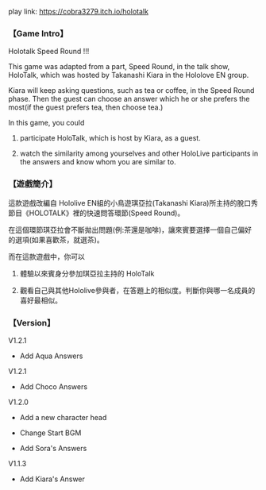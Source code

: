 play link: https://cobra3279.itch.io/holotalk

### 【Game Intro】

Holotalk Speed Round !!!

This game was adapted from a part, Speed Round, in the talk show, HoloTalk, which was hosted by Takanashi Kiara in the Hololove EN group. 

Kiara will keep asking questions, such as tea or coffee, in the Speed Round phase. Then the guest can choose an answer which he or she prefers the most(if the guest prefers tea, then choose tea.)

In this game, you could 

1. participate HoloTalk, which is host by Kiara, as a guest.

2. watch the similarity among yourselves and other HoloLive participants in the answers and know whom you are similar to.

### 【遊戲簡介】

 這款遊戲改編自 Hololive EN組的小鳥遊琪亞拉(Takanashi Kiara)所主持的脫口秀節目《HOLOTALK》裡的快速問答環節(Speed Round)。 

在這個環節琪亞拉會不斷拋出問題(例:茶還是咖啡)，讓來賓要選擇一個自己偏好的選項(如果喜歡茶，就選茶)。 

而在這款遊戲中，你可以 

1. 體驗以來賓身分參加琪亞拉主持的 HoloTalk

2. 觀看自己與其他Hololive參與者，在答題上的相似度。判斷你與哪一名成員的喜好最相似。

### 【Version】

V1.2.1

- Add Aqua Answers

V1.2.1

- Add Choco Answers

V1.2.0

- Add a new character head 

- Change Start BGM

- Add Sora's Answers

V1.1.3

- Add Kiara's Answer
